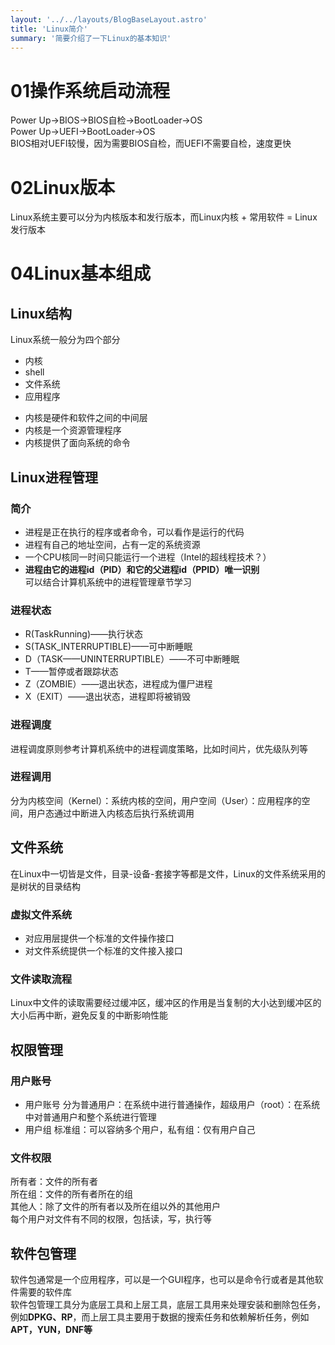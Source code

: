 ```yaml
---
layout: '../../layouts/BlogBaseLayout.astro'
title: 'Linux简介'
summary: '简要介绍了一下Linux的基本知识'
---
```

# 01操作系统启动流程
Power Up->BIOS->BIOS自检->BootLoader->OS  
Power Up->UEFI->BootLoader->OS  
BIOS相对UEFI较慢，因为需要BIOS自检，而UEFI不需要自检，速度更快

# 02Linux版本
Linux系统主要可以分为内核版本和发行版本，而Linux内核 + 常用软件 = Linux发行版本

# 04Linux基本组成
## Linux结构
Linux系统一般分为四个部分
* 内核
* shell
* 文件系统
* 应用程序

<!-- ![linux图解](image/截图%202023-04-16%2001-43-18.png) -->

* 内核是硬件和软件之间的中间层
* 内核是一个资源管理程序
* 内核提供了面向系统的命令
<!-- ![Linux体系](image/截图%202023-04-16%2001-45-23.png) -->

## Linux进程管理
### 简介
* 进程是正在执行的程序或者命令，可以看作是运行的代码
* 进程有自己的地址空间，占有一定的系统资源
* 一个CPU核同一时间只能运行一个进程（Intel的超线程技术？）
* **进程由它的进程id（PID）和它的父进程id（PPID）唯一识别**  
可以结合计算机系统中的进程管理章节学习  

### 进程状态
* R(TaskRunning)——执行状态
* S(TASK_INTERRUPTIBLE)——可中断睡眠
* D（TASK——UNINTERRUPTIBLE）——不可中断睡眠
* T——暂停或者跟踪状态
* Z（ZOMBIE）——退出状态，进程成为僵尸进程
* X（EXIT）——退出状态，进程即将被销毁  

<!-- ![进程图](image/截图%202023-04-16%2002-01-52.png) -->

### 进程调度
进程调度原则参考计算机系统中的进程调度策略，比如时间片，优先级队列等  

### 进程调用
分为内核空间（Kernel）：系统内核的空间，用户空间（User）：应用程序的空间，用户态通过中断进入内核态后执行系统调用  

## 文件系统
在Linux中一切皆是文件，目录-设备-套接字等都是文件，Linux的文件系统采用的是树状的目录结构  
### 虚拟文件系统
* 对应用层提供一个标准的文件操作接口
* 对文件系统提供一个标准的文件接入接口  

<!-- ![虚拟文件系统](image/截图%202023-04-16%2002-25-10.png -->

### 文件读取流程
Linux中文件的读取需要经过缓冲区，缓冲区的作用是当复制的大小达到缓冲区的大小后再中断，避免反复的中断影响性能  

<!-- ![文件读取流程](image/QQ截图20230416153312.png) -->

## 权限管理
### 用户账号
* 用户账号 
分为普通用户：在系统中进行普通操作，超级用户（root）：在系统中对普通用户和整个系统进行管理  
* 用户组
标准组：可以容纳多个用户，私有组：仅有用户自己  

### 文件权限
所有者：文件的所有者  
所在组：文件的所有者所在的组  
其他人：除了文件的所有者以及所在组以外的其他用户  
每个用户对文件有不同的权限，包括读，写，执行等

## 软件包管理
软件包通常是一个应用程序，可以是一个GUI程序，也可以是命令行或者是其他软件需要的软件库  
软件包管理工具分为底层工具和上层工具，底层工具用来处理安装和删除包任务，例如**DPKG、RP**，而上层工具主要用于数据的搜索任务和依赖解析任务，例如**APT，YUN，DNF等**